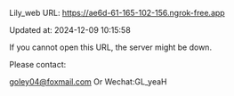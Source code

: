 Lily_web URL: https://ae6d-61-165-102-156.ngrok-free.app

Updated at: 2024-12-09 10:15:58

If you cannot open this URL, the server might be down.

Please contact: 

goley04@foxmail.com Or Wechat:GL_yeaH